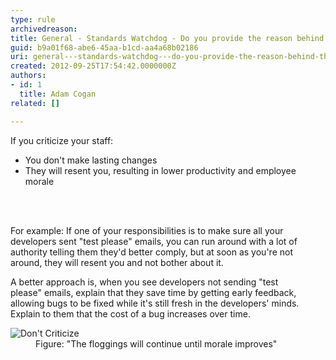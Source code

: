 ```yaml
---
type: rule
archivedreason: 
title: General - Standards Watchdog - Do you provide the reason behind the rules rather than just enforce them?
guid: b9a01f68-abe6-45aa-b1cd-aa4a68b02186
uri: general---standards-watchdog---do-you-provide-the-reason-behind-the-rules-rather-than-just-enforce-them
created: 2012-09-25T17:54:42.0000000Z
authors:
- id: 1
  title: Adam Cogan
related: []

---
```



<p>​​If you criticize&#160;your staff&#58;<br></p><ul><li>You don't make lasting changes<br></li><li>They will resent you, resulting in lower productivity and&#160;employee morale</li></ul>
<br><excerpt class='endintro'></excerpt><br>
<p>For example&#58; If one of your responsibilities is to make sure all your developers sent &quot;test please&quot;&#160;emails, you can run around with a lot of authority telling them they'd better comply, but at soon as you're not around, they will resent you and not bother about it.</p><p>A better approach is, when you see developers not sending &quot;test please&quot;&#160;emails, explain that they save time by getting early feedback, allowing bugs to be fixed while it's still fresh in the developers'&#160;minds. Explain to them that the cost of a bug increases over time.​</p><div><dl class="image"><dt>
         <img alt="Don't Criticize" src="/PublishingImages/DontCriticize.jpg" />​ 
      </dt><dd> Figure&#58; &quot;The floggings&#160;will&#160;continue until morale improves&quot;</dd></dl></div>


